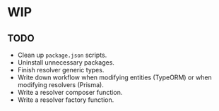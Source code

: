 # WIP

## TODO

- Clean up `package.json` scripts.
- Uninstall unnecessary packages.
- Finish resolver generic types.
- Write down workflow when modifying entities (TypeORM) or when modifying resolvers (Prisma).
- Write a resolver composer function.
- Write a resolver factory function.
